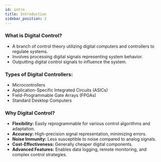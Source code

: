```yaml
---
id: intro
title: Introduction
sidebar_position: 2
---
```


### What is Digital Control?
- A branch of control theory utilizing digital computers and controllers to regulate systems.
- Involves processing digital signals representing system behavior.
- Outputting digital control signals to influence the system.

### Types of Digital Controllers:
- Microcontrollers
- Application-Specific Integrated Circuits (ASICs)
- Field-Programmable Gate Arrays (FPGAs)
- Standard Desktop Computers

### Why Digital Control?
- **Flexibility:** Easily reprogrammable for various control algorithms and adaptation.
- **Accuracy:** High-precision signal representation, minimizing errors.
- **Noise Immunity:** Less susceptible to noise compared to analog signals.
- **Cost-Effectiveness:** Generally cheaper digital components.
- **Advanced Features:** Enables data logging, remote monitoring, and complex control strategies.
